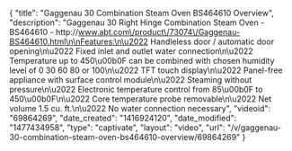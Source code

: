 {
    "title": "Gaggenau 30 Combination Steam Oven BS464610 Overview",
    "description": "Gaggenau 30  Right Hinge Combination Steam Oven - BS464610 - http:\/\/www.abt.com\/product\/73074\/Gaggenau-BS464610.html\n\nFeatures:\n\u2022 Handleless door \/ automatic door opening\n\u2022 Fixed inlet and outlet water connection\n\u2022 Temperature up to 450\u00b0F can be combined with chosen humidity level of 0 30 60 80 or 100\n\u2022 TFT touch display\n\u2022 Panel-free appliance with surface control module\n\u2022 Steaming without pressure\n\u2022 Electronic temperature control from 85\u00b0F to 450\u00b0F\n\u2022 Core temperature probe removable\n\u2022 Net volume 1.5 cu. ft.\n\u2022 No water connection necessary",
    "videoid": "69864269",
    "date_created": "1416924120",
    "date_modified": "1477434958",
    "type": "captivate",
    "layout": "video",
    "url": "\/v\/gaggenau-30-combination-steam-oven-bs464610-overview\/69864269"
}